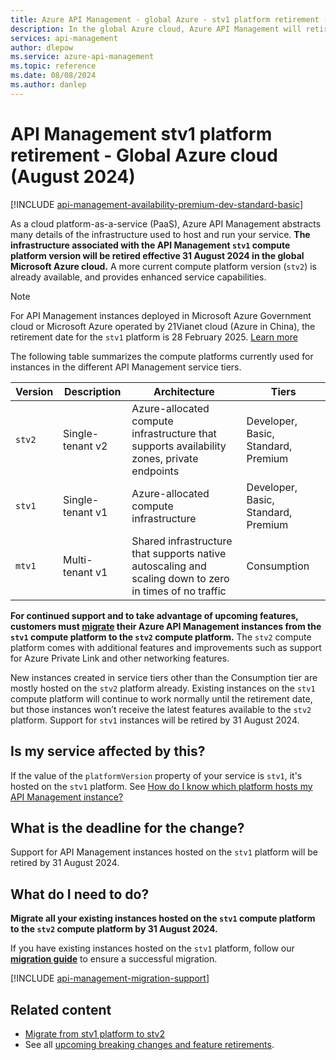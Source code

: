 ```yaml
---
title: Azure API Management - global Azure - stv1 platform retirement (August 2024)
description: In the global Azure cloud, Azure API Management will retire stv1 compute platform effective 31 August 2024. Instances must be migrated to stv2 platform.
services: api-management
author: dlepow
ms.service: azure-api-management
ms.topic: reference
ms.date: 08/08/2024
ms.author: danlep
---
```


# API Management stv1 platform retirement - Global Azure cloud (August 2024)

[!INCLUDE [api-management-availability-premium-dev-standard-basic](../../../includes/api-management-availability-premium-dev-standard-basic.md)]

As a cloud platform-as-a-service (PaaS), Azure API Management abstracts many details of the infrastructure used to host and run your service. **The infrastructure associated with the API Management `stv1` compute platform version will be retired effective 31 August 2024 in the global Microsoft Azure cloud.** A more current compute platform version (`stv2`) is already available, and provides enhanced service capabilities.

> [!NOTE]
> For API Management instances deployed in Microsoft Azure Government cloud or Microsoft Azure operated by 21Vianet cloud (Azure in China), the retirement date for the `stv1` platform is 28 February 2025. [Learn more](stv1-platform-retirement-sovereign-clouds-february-2025.md)

The following table summarizes the compute platforms currently used for instances in the different API Management service tiers. 

| Version | Description | Architecture | Tiers |
| -------| ----------| ----------- | ---- |
| `stv2` | Single-tenant v2 | Azure-allocated compute infrastructure that supports availability zones, private endpoints | Developer, Basic, Standard, Premium |
| `stv1` |  Single-tenant v1 | Azure-allocated compute infrastructure |  Developer, Basic, Standard, Premium | 
| `mtv1` | Multi-tenant v1 |  Shared infrastructure that supports native autoscaling and scaling down to zero in times of no traffic |  Consumption |

**For continued support and to take advantage of upcoming features, customers must [migrate](../migrate-stv1-to-stv2.md) their Azure API Management instances from the `stv1` compute platform to the `stv2` compute platform.** The `stv2` compute platform comes with additional features and improvements such as support for Azure Private Link and other networking features. 

New instances created in service tiers other than the Consumption tier are mostly hosted on the `stv2` platform already. Existing instances on the `stv1` compute platform will continue to work normally until the retirement date, but those instances won’t receive the latest features available to the `stv2` platform. Support for `stv1` instances will be retired by 31 August 2024.  

## Is my service affected by this?

If the value of the `platformVersion` property of your service is `stv1`, it's hosted on the `stv1` platform. See [How do I know which platform hosts my API Management instance?](../compute-infrastructure.md#how-do-i-know-which-platform-hosts-my-api-management-instance)

## What is the deadline for the change?

Support for API Management instances hosted on the `stv1` platform will be retired by 31 August 2024.

## What do I need to do?

**Migrate all your existing instances hosted on the `stv1` compute platform to the `stv2` compute platform by 31 August 2024.**  

If you have existing instances hosted on the `stv1` platform, follow our **[migration guide](../migrate-stv1-to-stv2.md)** to ensure a successful migration. 

[!INCLUDE [api-management-migration-support](../../../includes/api-management-migration-support.md)]

## Related content

* [Migrate from stv1 platform to stv2](../migrate-stv1-to-stv2.md)
* See all [upcoming breaking changes and feature retirements](overview.md).
